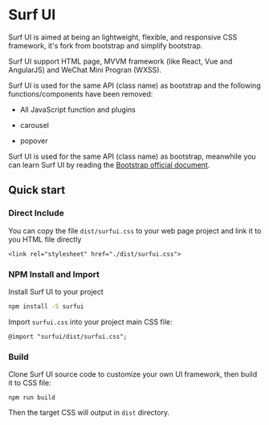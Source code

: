 # Surf UI

Surf UI is aimed at  being an lightweight, flexible, and responsive CSS framework, it's fork from bootstrap and simplify bootstrap.

Surf UI support HTML page, MVVM framework (like React, Vue and AngularJS) and WeChat Mini Progran (WXSS).

Surf UI is used for the same API (class name) as bootstrap and the following functions/components have been removed:

- All JavaScript function and plugins
- carousel

- popover

Surf UI is used for the same API (class name) as bootstrap, meanwhile you can learn Surf UI by reading the [Bootstrap official document](https://getbootstrap.com/docs/4.5/layout/overview/).




## Quick start

### Direct Include

You can copy the file `dist/surfui.css` to your web page project and link it to you HTML file directly

```
<link rel="stylesheet" href="./dist/surfui.css">
```

### NPM Install and Import

Install Surf UI to your project

```sh
npm install -S surfui
```

Import `surfui.css` into your project main CSS file:

```
@import "surfui/dist/surfui.css";
```

### Build

Clone Surf UI source code to customize your own UI framework, then build it to CSS file:

```
npm run build
```

Then the target CSS will output in `dist` directory.

